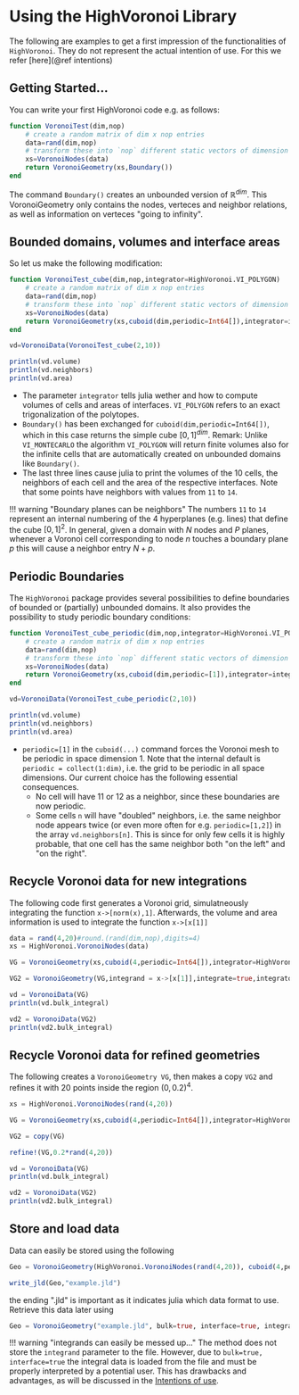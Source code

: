 # Using the HighVoronoi Library

The following are examples to get a first impression of the functionalities of `HighVoronoi`. They do not represent the actual intention of use. For this we refer [here](@ref intentions)

## Getting Started...

You can write your first HighVoronoi code e.g. as follows:
```julia
function VoronoiTest(dim,nop)
    # create a random matrix of dim x nop entries
    data=rand(dim,nop)
    # transform these into `nop` different static vectors of dimension `dim`
    xs=VoronoiNodes(data)
    return VoronoiGeometry(xs,Boundary())
end
```
The command ```Boundary()``` creates an unbounded version of $\mathbb R^{dim}$. This VoronoiGeometry only contains the nodes, verteces and neighbor relations, as well as information on verteces "going to infinity".

## Bounded domains, volumes and interface areas

So let us make the following modification:
```julia
function VoronoiTest_cube(dim,nop,integrator=HighVoronoi.VI_POLYGON)
    # create a random matrix of dim x nop entries
    data=rand(dim,nop)
    # transform these into `nop` different static vectors of dimension `dim`
    xs=VoronoiNodes(data)
    return VoronoiGeometry(xs,cuboid(dim,periodic=Int64[]),integrator=integrator)
end

vd=VoronoiData(VoronoiTest_cube(2,10))

println(vd.volume)
println(vd.neighbors)
println(vd.area)
```
- The parameter `integrator` tells julia wether and how to compute volumes of cells and areas of interfaces. `VI_POLYGON` refers to an exact trigonalization of the polytopes. 
- `Boundary()` has been exchanged for `cuboid(dim,periodic=Int64[])`, which in this case returns the simple cube $[0,1]^{dim}$. Remark: Unlike `VI_MONTECARLO` the algorithm `VI_POLYGON`  will return finite volumes also for the infinite cells that are automatically created on unbounded domains like `Boundary()`. 
- The last three lines cause julia to print the volumes of the 10 cells, the neighbors of each cell and the area of the respective interfaces. Note that some points have neighbors with values from `11` to `14`. 

!!! warning "Boundary planes can be neighbors"
    The numbers `11` to `14` represent an internal numbering of the 4 hyperplanes (e.g. lines) that define the cube $[0,1]^2$. In general, given a domain with $N$ nodes and $P$ planes, whenever a Voronoi cell corresponding to node $n$ touches a boundary plane $p$ this will cause a neighbor entry $N+p$.  

## Periodic Boundaries

The `HighVoronoi` package provides several possibilities to define boundaries of bounded or (partially) unbounded domains. It also provides the possibility to study periodic boundary conditions:
```julia
function VoronoiTest_cube_periodic(dim,nop,integrator=HighVoronoi.VI_POLYGON)
    # create a random matrix of dim x nop entries
    data=rand(dim,nop)
    # transform these into `nop` different static vectors of dimension `dim`
    xs=VoronoiNodes(data)
    return VoronoiGeometry(xs,cuboid(dim,periodic=[1]),integrator=integrator)
end

vd=VoronoiData(VoronoiTest_cube_periodic(2,10))

println(vd.volume)
println(vd.neighbors)
println(vd.area)
```
- `periodic=[1]` in the `cuboid(...)` command forces the Voronoi mesh to be periodic in space dimension $1$. Note that the internal default is `periodic = collect(1:dim)`, i.e. the grid to be periodic in all space dimensions. Our current choice has the following essential consequences.   
    * No cell will have $11$ or $12$ as a neighbor, since these boundaries are now periodic. 
    * Some cells `n` will have "doubled" neighbors, i.e. the same neighbor node appears twice (or even more often for e.g. `periodic=[1,2]`) in the array  `vd.neighbors[n]`. This is since for only few cells it is highly probable, that one cell has the same neighbor both "on the left" and "on the right".


## Recycle Voronoi data for new integrations

The following code first generates a Voronoi grid, simulatneously integrating the function `x->[norm(x),1]`. Afterwards, the volume and area information is used to integrate the function `x->[x[1]]`

```julia
data = rand(4,20)#round.(rand(dim,nop),digits=4)
xs = HighVoronoi.VoronoiNodes(data)

VG = VoronoiGeometry(xs,cuboid(4,periodic=Int64[]),integrator=HighVoronoi.VI_POLYGON,integrand = x->[norm(x),1])

VG2 = VoronoiGeometry(VG,integrand = x->[x[1]],integrate=true,integrator=HighVoronoi.VI_HEURISTIC)

vd = VoronoiData(VG)
println(vd.bulk_integral)

vd2 = VoronoiData(VG2)
println(vd2.bulk_integral)
```

## Recycle Voronoi data for refined geometries

The following creates a `VoronoiGeometry VG`, then makes a copy `VG2` and refines it with 20 points inside the region $(0,\,0.2)^4$. 
```julia
xs = HighVoronoi.VoronoiNodes(rand(4,20))

VG = VoronoiGeometry(xs,cuboid(4,periodic=Int64[]),integrator=HighVoronoi.VI_POLYGON,integrand = x->[norm(x),1])

VG2 = copy(VG)

refine!(VG,0.2*rand(4,20))

vd = VoronoiData(VG)
println(vd.bulk_integral)

vd2 = VoronoiData(VG2)
println(vd2.bulk_integral)
```


## Store and load data

Data can easily be stored using the following 
```julia
Geo = VoronoiGeometry(HighVoronoi.VoronoiNodes(rand(4,20)), cuboid(4,periodic=Int64[]), integrator=HighVoronoi.VI_POLYGON, integrand = x->[norm(x),1])

write_jld(Geo,"example.jld")
```
the ending ".jld" is important as it indicates julia which data format to use. Retrieve this data later using
```julia
Geo = VoronoiGeometry("example.jld", bulk=true, interface=true, integrand = x->[norm(x),1])
```

!!! warning "integrands can easily be messed up..."
    The method does not store the `integrand` parameter to the file. However, due to `bulk=true, interface=true` the integral data is loaded from the file and must be properly interpreted by a potential user. This has drawbacks and advantages, as will be discussed in the [Intentions of use](showcase/).




